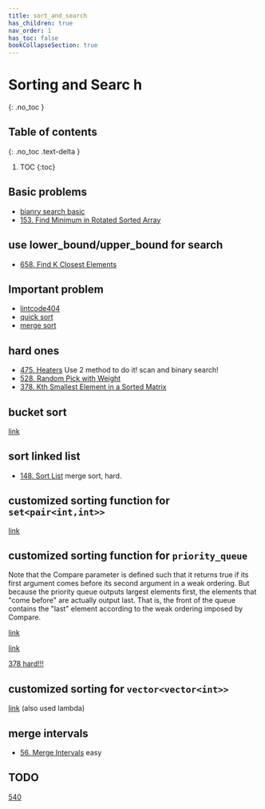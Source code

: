 ```yaml
---
title: sort_and_search
has_children: true
nav_order: 1
has_toc: false
bookCollapseSection: true
---
```

#  Sorting and Searc h
{: .no_toc }

## Table of contents
{: .no_toc .text-delta }

1. TOC
{:toc}

## Basic problems
- [bianry search basic](/docs/704)
- [153. Find Minimum in Rotated Sorted Array](/docs/153)

## use lower_bound/upper_bound for search
- [658. Find K Closest Elements](/docs/658)

## Important problem
- [lintcode404](/docs/lintcode404)
- [quick sort](/docs/quick_sort)
- [merge sort](/docs/merge_sort)

## hard ones
- [475. Heaters](/docs/475)  Use 2 method to do it! scan and binary search!
- [528. Random Pick with Weight](/docs/528)
- [378. Kth Smallest Element in a Sorted Matrix](/docs/378)

## bucket sort
[link](/docs/347)

## sort linked list
- [148. Sort List](/docs/148) merge sort, hard.

## customized sorting function for `set<pair<int,int>>`
[link](/docs/451)

## customized sorting function for `priority_queue`
Note that the Compare parameter is defined such that it
returns true if its first argument comes before its second 
argument in a weak ordering. But because the priority queue 
outputs largest elements first, the elements that
"come before" are actually output last. That is, the front 
of the queue contains the "last" element according to the 
weak ordering imposed by Compare.

[link](/docs/692)

[link](/docs/23)

[378 hard!!!](/docs/378)

## customized sorting for `vector<vector<int>>`

[link](/docs/973) (also used lambda)

## merge intervals
- [56. Merge Intervals](docs/56) easy


## TODO
[540](/docs/540)